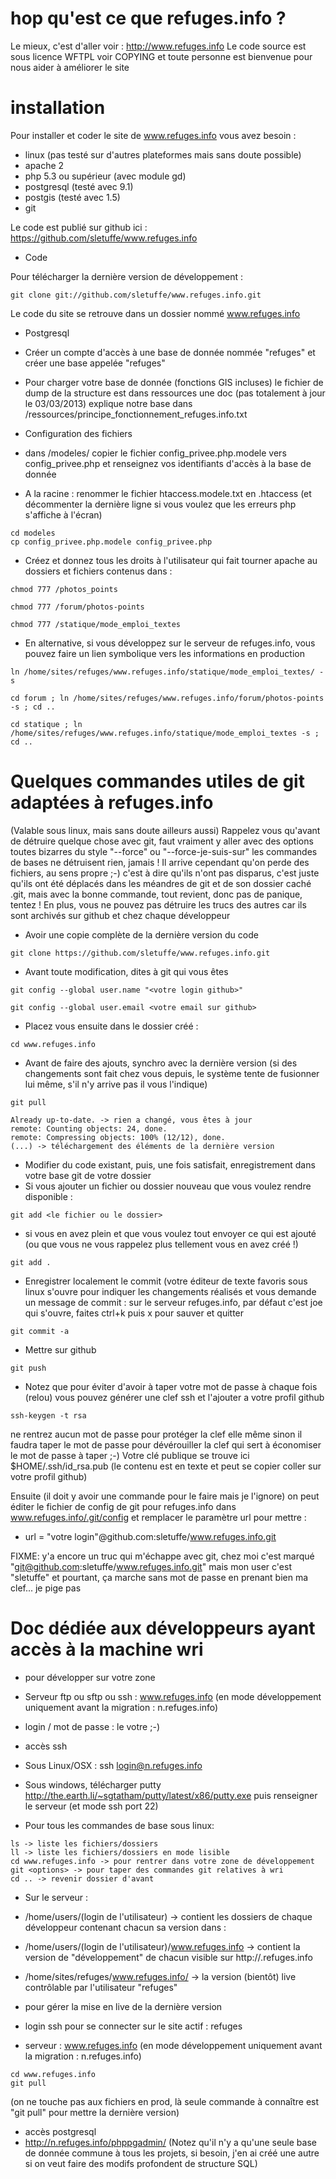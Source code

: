 hop
qu'est ce que refuges.info ?
============================

Le mieux, c'est d'aller voir : http://www.refuges.info
Le code source est sous licence WFTPL voir COPYING et toute personne est bienvenue pour nous aider à améliorer le site

installation
============

Pour installer et coder le site de www.refuges.info vous avez besoin :

* linux (pas testé sur d'autres plateformes mais sans doute possible)
* apache 2 
* php 5.3 ou supérieur (avec module gd)
* postgresql (testé avec 9.1)
* postgis (testé avec 1.5)
* git

Le code est publié sur github ici :
https://github.com/sletuffe/www.refuges.info

* Code 

Pour télécharger la dernière version de développement :

```
git clone git://github.com/sletuffe/www.refuges.info.git
```
Le code du site se retrouve dans un dossier nommé www.refuges.info

* Postgresql

 * Créer un compte d'accès à une base de donnée nommée "refuges" et créer une base appelée "refuges"
 * Pour charger votre base de donnée (fonctions GIS incluses) le fichier de dump de la structure est dans ressources
une doc (pas totalement à jour le 03/03/2013) explique notre base dans /ressources/principe_fonctionnement_refuges.info.txt


* Configuration des fichiers

 * dans /modeles/
copier le fichier config_privee.php.modele vers config_privee.php et renseignez vos identifiants d'accès à la base de donnée
 * A la racine : renommer le fichier htaccess.modele.txt en .htaccess (et décommenter la dernière ligne si vous voulez que les erreurs php s'affiche à l'écran)
```
cd modeles
cp config_privee.php.modele config_privee.php
```
 * Créez et donnez tous les droits à l'utilisateur qui fait tourner apache au dossiers et fichiers contenus dans :
 
```
chmod 777 /photos_points

chmod 777 /forum/photos-points

chmod 777 /statique/mode_emploi_textes
```

* En alternative, si vous développez sur le serveur de refuges.info, vous pouvez faire un lien symbolique vers les informations en production

```
ln /home/sites/refuges/www.refuges.info/statique/mode_emploi_textes/ -s 

cd forum ; ln /home/sites/refuges/www.refuges.info/forum/photos-points -s ; cd ..

cd statique ; ln /home/sites/refuges/www.refuges.info/statique/mode_emploi_textes -s ; cd ..
```



Quelques commandes utiles de git adaptées à refuges.info
========================================================
(Valable sous linux, mais sans doute ailleurs aussi)
Rappelez vous qu'avant de détruire quelque chose avec git, faut vraiment y aller avec des options toutes bizarres du style "--force" ou "--force-je-suis-sur"
les commandes de bases ne détruisent rien, jamais !
Il arrive cependant qu'on perde des fichiers, au sens propre ;-) c'est à dire qu'ils n'ont pas disparus, c'est juste qu'ils ont été déplacés
dans les méandres de git et de son dossier caché .git, mais avec la bonne commande, tout revient, donc pas de panique, tentez !
En plus, vous ne pouvez pas détruire les trucs des autres car ils sont archivés sur github et chez chaque développeur

* Avoir une copie complète de la dernière version du code

```
git clone https://github.com/sletuffe/www.refuges.info.git
```

* Avant toute modification, dites à git qui vous êtes

```
git config --global user.name "<votre login github>"

git config --global user.email <votre email sur github>

```
* Placez vous ensuite dans le dossier créé :

```
cd www.refuges.info
```

* Avant de faire des ajouts, synchro avec la dernière version (si des changements sont fait chez vous depuis, le système tente de fusionner lui même, s'il n'y arrive pas il vous l'indique)

```
git pull

Already up-to-date. -> rien a changé, vous êtes à jour
remote: Counting objects: 24, done.
remote: Compressing objects: 100% (12/12), done.
(...) -> téléchargement des éléments de la dernière version
```

* Modifier du code existant, puis, une fois satisfait, enregistrement dans votre base git de votre dossier
 * Si vous ajouter un fichier ou dossier nouveau que vous voulez rendre disponible :

```
git add <le fichier ou le dossier>
```

 * si vous en avez plein et que vous voulez tout envoyer ce qui est ajouté (ou que vous ne vous rappelez plus tellement vous en avez créé !)

```
git add . 
```

* Enregistrer localement le commit (votre éditeur de texte favoris sous linux s'ouvre pour indiquer les changements réalisés et vous demande un message de commit : sur le serveur refuges.info, par défaut c'est joe qui s'ouvre, faites ctrl+k puis x pour sauver et quitter

```
git commit -a
```

* Mettre sur github

```
git push
```
* Notez que pour éviter d'avoir à taper votre mot de passe à chaque fois (relou) vous pouvez générer une clef ssh et l'ajouter
a votre profil github 

```
ssh-keygen -t rsa 
```

ne rentrez aucun mot de passe pour protéger la clef elle même sinon il faudra taper le mot de passe pour dévérouiller la clef
qui sert à économiser le mot de passe à taper ;-)
Votre clé publique se trouve ici $HOME/.ssh/id_rsa.pub (le contenu est en texte et peut se copier coller sur votre profil github)

Ensuite (il doit y avoir une commande pour le faire mais je l'ignore) on peut éditer le fichier de config de git pour refuges.info
dans www.refuges.info/.git/config et remplacer le paramètre url pour mettre :
* url = "votre login"@github.com:sletuffe/www.refuges.info.git

FIXME: y'a encore un truc qui m'échappe avec git, chez moi c'est marqué "git@github.com:sletuffe/www.refuges.info.git" mais mon user c'est "sletuffe"
et pourtant, ça marche sans mot de passe en prenant bien ma clef... je pige pas


Doc dédiée aux développeurs ayant accès à la machine wri
========================================================

* pour développer sur votre zone
 * Serveur ftp ou sftp ou ssh : www.refuges.info (en mode développement uniquement avant la migration : n.refuges.info)
 * login  / mot de passe : le votre ;-)

* accès ssh 
 * Sous Linux/OSX : ssh login@n.refuges.info
 * Sous windows, télécharger putty http://the.earth.li/~sgtatham/putty/latest/x86/putty.exe puis renseigner le serveur (et mode ssh port 22)

* Pour tous les commandes de base sous linux:

```
ls -> liste les fichiers/dossiers
ll -> liste les fichiers/dossiers en mode lisible
cd www.refuges.info -> pour rentrer dans votre zone de développement
git <options> -> pour taper des commandes git relatives à wri
cd .. -> revenir dossier d'avant
```
* Sur le serveur : 
 * /home/users/(login de l'utilisateur) -> contient les dossiers de chaque développeur contenant chacun sa version dans :
 * /home/users/(login de l'utilisateur)/www.refuges.info -> contient la version de "développement" de chacun visible sur http://<login>.refuges.info
 * /home/sites/refuges/www.refuges.info/ -> la version (bientôt) live contrôlable par l'utilisateur "refuges"

* pour gérer la mise en live de la dernière version
 * login ssh pour se connecter sur le site actif : refuges
 * serveur : www.refuges.info  (en mode développement uniquement avant la migration : n.refuges.info)

```
cd www.refuges.info
git pull
```
(on ne touche pas aux fichiers en prod, là seule commande à connaître est "git pull" pour mettre la dernière version)

* accès postgresql
 * http://n.refuges.info/phppgadmin/
(Notez qu'il n'y a qu'une seule base de donnée commune à tous les projets, si besoin, j'en ai créé une autre si on veut faire des modifs profondent de structure SQL)

